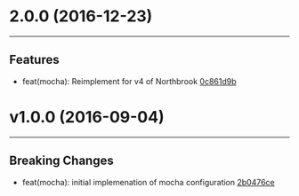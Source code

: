 # 2.0.0 (2016-12-23)
---

## Features

- feat(mocha): Reimplement for v4 of Northbrook [0c861d9b](undefined/commits/0c861d9b360a1f02d45db02adf78d046cd302add)

# v1.0.0 (2016-09-04)
---


## Breaking Changes

- feat(mocha): initial implemenation of mocha configuration [2b0476ce](https://github.com/northbrookjs/northbrookjs/commits/2b0476ceb7b92b1a4c22382b4b776c557ecc91f3)




